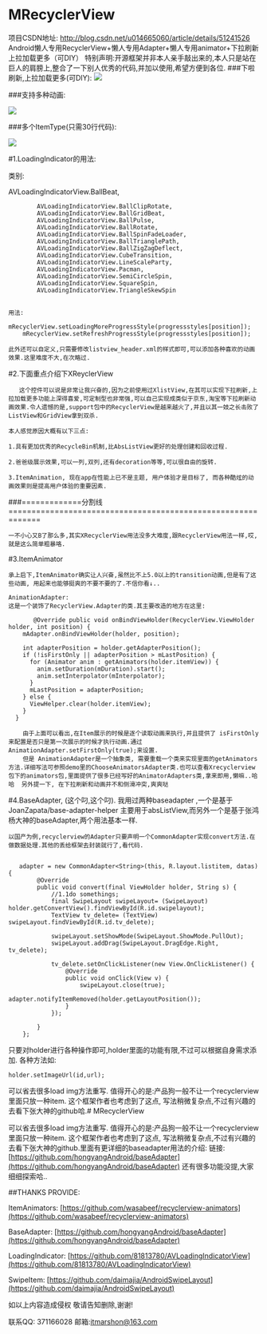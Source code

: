 # MRecyclerView
项目CSDN地址:
http://blog.csdn.net/u014665060/article/details/51241526
Android懒人专用RecyclerView+懒人专用Adapter+懒人专用animator+下拉刷新上拉加载更多（可DIY）
特别声明:开源框架并非本人亲手敲出来的,本人只是站在巨人的肩膀上,整合了一下别人优秀的代码,并加以使用,希望方便到各位.
###下啦刷新,上拉加载更多(可DIY):
![](http://img.blog.csdn.net/20160426203038364?watermark/2/text/aHR0cDovL2Jsb2cuY3Nkbi5uZXQv/font/5a6L5L2T/fontsize/400/fill/I0JBQkFCMA==/dissolve/70/gravity/Center)

###支持多种动画:

![](http://img.blog.csdn.net/20160426203050349?watermark/2/text/aHR0cDovL2Jsb2cuY3Nkbi5uZXQv/font/5a6L5L2T/fontsize/400/fill/I0JBQkFCMA==/dissolve/70/gravity/Center)

###多个ItemType(只需30行代码):

![](http://img.blog.csdn.net/20160426203100780?watermark/2/text/aHR0cDovL2Jsb2cuY3Nkbi5uZXQv/font/5a6L5L2T/fontsize/400/fill/I0JBQkFCMA==/dissolve/70/gravity/Center)

#1.LoadingIndicator的用法: 

类别:
			


AVLoadingIndicatorView.BallBeat,

            AVLoadingIndicatorView.BallClipRotate,
            AVLoadingIndicatorView.BallGridBeat,
            AVLoadingIndicatorView.BallPulse,
            AVLoadingIndicatorView.BallRotate,
            AVLoadingIndicatorView.BallSpinFadeLoader,
            AVLoadingIndicatorView.BallTrianglePath,
            AVLoadingIndicatorView.BallZigZagDeflect,
            AVLoadingIndicatorView.CubeTransition,
            AVLoadingIndicatorView.LineScaleParty,
            AVLoadingIndicatorView.Pacman,
            AVLoadingIndicatorView.SemiCircleSpin,
            AVLoadingIndicatorView.SquareSpin,
            AVLoadingIndicatorView.TriangleSkewSpin
    

    用法:
       mRecyclerView.setLoadingMoreProgressStyle(progressstyles[position]);
        mRecyclerView.setRefreshProgressStyle(progressstyles[position]);

    此外还可以自定义,只需要修改listview_header.xml的样式即可,可以添加各种喜欢的动画效果.这里难度不大,在次略过.

#2.下面重点介绍下XReyclerView
    

       这个控件可以说是非常让我兴奋的,因为之前使用过XlistView,在其可以实现下拉刷新,上拉加载更多功能上深得喜爱,可定制型也非常强,可以自己实现成类似于京东,淘宝等下拉刷新动画效果.令人遗憾的是,support包中的RecyclerView是越来越火了,并且以其一妓之长击败了ListView和GridView拿到双杀.

    本人感觉原因大概有以下三点:

    1.具有更加优秀的RecycleBin机制,比AbsListView更好的处理创建和回收过程.

    2.爸爸级展示效果,可以一列,双列,还有decoration等等,可以很自由的旋转.

    3.ItemAnimation, 现在app在性能上已不是主题, 用户体验才是目标了, 而各种酷炫的动画效果则是提高用户体验的重要因素.

###=============分割线=============================================================

    一不小心又B了那么多,其实XRecyclerView用法没多大难度,跟RecyclerView用法一样,哎,就是这么简单粗暴咯.

#3.ItemAnimator 

    承上启下,ItemAnimator确实让人兴奋,虽然比不上5.0以上的transition动画,但是有了这些动画, 用起来也能够挺爽的不要不要的了.不信你看↓..

    AnimationAdapter: 
    这是一个装饰了RecyclerView.Adapter的类.其主要改造的地方在这里:

	       @Override public void onBindViewHolder(RecyclerView.ViewHolder holder, int position) {
	    mAdapter.onBindViewHolder(holder, position);
	
	    int adapterPosition = holder.getAdapterPosition();
	    if (!isFirstOnly || adapterPosition > mLastPosition) {
	      for (Animator anim : getAnimators(holder.itemView)) {
	        anim.setDuration(mDuration).start();
	        anim.setInterpolator(mInterpolator);
	      }
	      mLastPosition = adapterPosition;
	    } else {
	      ViewHelper.clear(holder.itemView);
	    }
	  }

        由于上面可以看出,在Item展示的时候是逐个读取动画来执行,并且提供了 isFirstOnly  来配置是否只是第一次展示的时候才执行动画.通过 AnimationAdapter.setFirstOnly(true);来设置.
        但是 AnimationAdapter是一个抽象类, 需要重载一个类来实现里面的getAnimators方法.详细写法可参照demo里的ChooseAnimatorsAdapter类.也可以查看Xrecyclerview包下的animators包,里面提供了很多已经写好的AnimatorAdapters类,拿来即用,懒嘛..哈哈  另外提一下, 在下拉刷新和动画并不和侧滑冲突,爽爽哒

#4.BaseAdapter, (这个叼,这个叼). 
    我用过两种baseadapter ,一个是基于JoanZapata/base-adapter-helper 主要用于absListView,而另外一个是基于张鸿杨大神的baseAdapter,两个用法基本一样.

    以国产为例,recyclerview的Adapter只要声明一个CommonAdapter实现convert方法.在做数据处理.其他的丢给框架去封装就行了,看代码.
    

       adapter = new CommonAdapter<String>(this, R.layout.listitem, datas) {
            @Override
            public void convert(final ViewHolder holder, String s) {
                //1.1do somethings;
                final SwipeLayout swipeLayout= (SwipeLayout) holder.getConvertView().findViewById(R.id.swipelayout);
                TextView tv_delete= (TextView) swipeLayout.findViewById(R.id.tv_delete);

                swipeLayout.setShowMode(SwipeLayout.ShowMode.PullOut);
                swipeLayout.addDrag(SwipeLayout.DragEdge.Right, tv_delete);

                tv_delete.setOnClickListener(new View.OnClickListener() {
                    @Override
                    public void onClick(View v) {
                        swipeLayout.close(true);
                        adapter.notifyItemRemoved(holder.getLayoutPosition());
                    }
                });

            }
        };
    
只要对holder进行各种操作即可,holder里面的功能有限,不过可以根据自身需求添加.
    各种方法如:

    holder.setImageUrl(id,url);

可以省去很多load img方法重写.
    值得开心的是:产品狗一般不让一个recyclerview里面只放一种item. 这个框架作者也考虑到了这点, 写法稍微复杂点,不过有兴趣的去看下张大神的github哈.# MRecyclerView

    

可以省去很多load img方法重写.
值得开心的是:产品狗一般不让一个recyclerview里面只放一种item. 这个框架作者也考虑到了这点, 写法稍微复杂点,不过有兴趣的去看下张大神的github.里面有更详细的baseadapter用法的介绍:
链接:[https://github.com/hongyangAndroid/baseAdapter](https://github.com/hongyangAndroid/baseAdapter)
还有很多功能没提,大家细细探索哈..

##THANKS PROVIDE:

ItemAnimators:
[https://github.com/wasabeef/recyclerview-animators](https://github.com/wasabeef/recyclerview-animators)

BaseAdapter: [https://github.com/hongyangAndroid/baseAdapter](https://github.com/hongyangAndroid/baseAdapter)

LoadingIndicator: [https://github.com/81813780/AVLoadingIndicatorView](https://github.com/81813780/AVLoadingIndicatorView)

SwipeItem:
[https://github.com/daimajia/AndroidSwipeLayout](https://github.com/daimajia/AndroidSwipeLayout)

如以上内容造成侵权 敬请告知删除,谢谢! 

联系QQ: 371166028 邮箱:itmarshon@163.com
